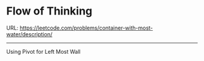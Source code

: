 # Flow of Thinking
URL: https://leetcode.com/problems/container-with-most-water/description/

----

Using Pivot for Left Most Wall